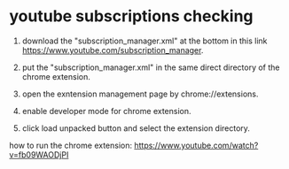 # youtube subscriptions checking

1. download the "subscription_manager.xml" at the bottom in this link https://www.youtube.com/subscription_manager.

2. put the "subscription_manager.xml" in the same direct directory of the chrome extension.

3. open the exntension management page by chrome://extensions.

4. enable developer mode for chrome extension.

5. click load unpacked button and select the extension directory.

how to run the chrome extension:
https://www.youtube.com/watch?v=fb09WAODjPI
